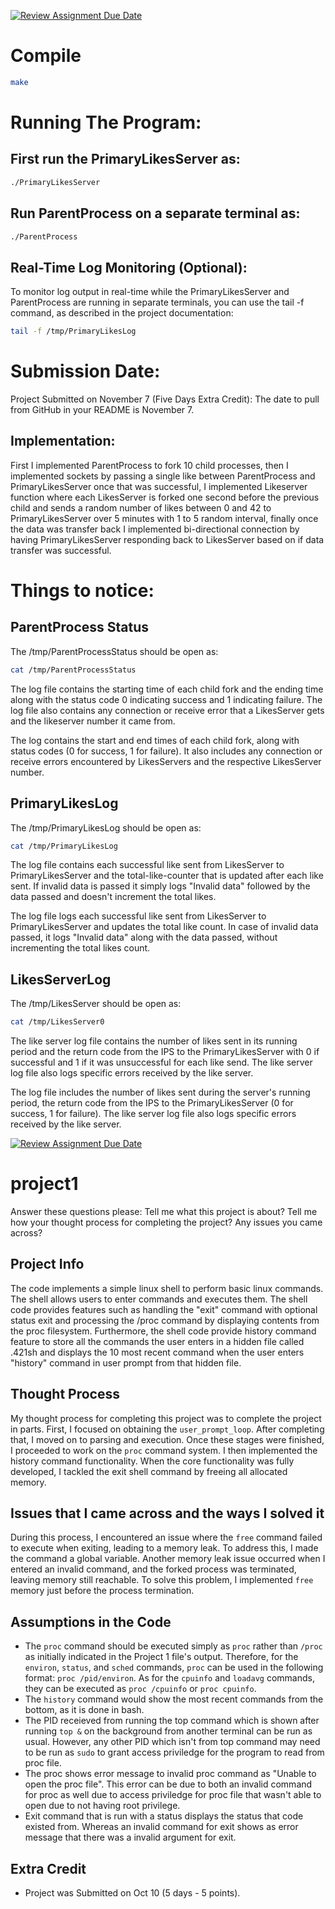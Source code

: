 [![Review Assignment Due Date](https://classroom.github.com/assets/deadline-readme-button-24ddc0f5d75046c5622901739e7c5dd533143b0c8e959d652212380cedb1ea36.svg)](https://classroom.github.com/a/_fBs5sT8)

# Compile

```bash
make
```

# Running The Program:

## First run the PrimaryLikesServer as:

```bash
./PrimaryLikesServer
```

## Run ParentProcess on a separate terminal as:

```bash
./ParentProcess
```

## Real-Time Log Monitoring (Optional):

To monitor log output in real-time while the PrimaryLikesServer and ParentProcess are running in separate terminals, you can use the tail -f command, as described in the project documentation:
```bash
tail -f /tmp/PrimaryLikesLog
``` 

# Submission Date:

Project Submitted on November 7 (Five Days Extra Credit): The date to pull from GitHub in your README is November 7.


## Implementation:
First I implemented ParentProcess to fork 10 child processes, then I implemented sockets by passing a single like between ParentProcess and PrimaryLikesServer once that was successful, I implemented Likeserver function where each LikesServer is forked one second before the previous child and sends a random number of likes between 0 and 42 to PrimaryLikesServer over 5 minutes with  1 to 5 random interval, finally once the data was transfer back I implemented bi-directional connection by having PrimaryLikesServer responding back to LikesServer based on if data transfer was successful.

# Things to notice:

## ParentProcess Status

The /tmp/ParentProcessStatus should be open as:
```bash
cat /tmp/ParentProcessStatus
```
The log file contains the starting time of each child fork and the ending time along with the status code 0 indicating success and 1 indicating failure. The log file also contains any connection or receive error that a LikesServer gets and the likeserver number it came from.

The log contains the start and end times of each child fork, along with status codes (0 for success, 1 for failure). It also includes any connection or receive errors encountered by LikesServers and the respective LikesServer number.

## PrimaryLikesLog

The /tmp/PrimaryLikesLog should be open as:
```bash
cat /tmp/PrimaryLikesLog
```
The log file contains each successful like sent from LikesServer to PrimaryLikesServer and the total-like-counter that is updated after each like sent. If invalid data is passed it simply logs "Invalid data" followed by the data passed and doesn't increment the total likes.

The log file logs each successful like sent from LikesServer to PrimaryLikesServer and updates the total like count. In case of invalid data passed, it logs "Invalid data" along with the data passed, without incrementing the total likes count.

## LikesServerLog

The /tmp/LikesServer should be open as:
```bash
cat /tmp/LikesServer0
```
The like server log file contains the number of likes sent in its running period and the return code from the IPS to the PrimaryLikesServer with 0 if successful and 1 if it was unsuccessful for each like send. The like server log file also logs specific errors received by the like server. 

The log file includes the number of likes sent during the server's running period, the return code from the IPS to the PrimaryLikesServer (0 for success, 1 for failure). The like server log file also logs specific errors received by the like server. 




[![Review Assignment Due Date](https://classroom.github.com/assets/deadline-readme-button-24ddc0f5d75046c5622901739e7c5dd533143b0c8e959d652212380cedb1ea36.svg)](https://classroom.github.com/a/xR-cYv8r)
# project1
Answer these questions please:
Tell me what this project is about?
Tell me how your thought process for completing the project?
Any issues you came across?

## Project Info

The code implements a simple linux shell to perform basic linux commands. The shell allows users to enter commands and executes them. The shell code provides features such as handling the "exit" command with optional status exit and processing the /proc command by displaying contents from the proc filesystem. Furthermore, the shell code provide history command feature to store all the commands the user enters in a hidden file called .421sh and displays the 10 most recent command when the user enters "history" command in user prompt from that hidden file.

## Thought Process

My thought process for completing this project was to complete the project in parts. First, I focused on obtaining the `user_prompt_loop`. After completing that, I moved on to parsing and execution. Once these stages were finished, I proceeded to work on the `proc` command system. I then implemented the history command functionality. When the core functionality was fully developed, I tackled the exit shell command by freeing all allocated memory. 

## Issues that I came across and the ways I solved it
During this process, I encountered an issue where the `free` command failed to execute when exiting, leading to a memory leak. To address this, I made the command a global variable. Another memory leak issue occurred when I entered an invalid command, and the forked process was terminated, leaving memory still reachable. To solve this problem, I implemented `free` memory just before the process termination.

## Assumptions in the Code

- The `proc` command should be executed simply as `proc` rather than `/proc` as initially indicated in the Project 1 file's output. Therefore, for the `environ`, `status`, and `sched` commands, `proc` can be used in the following format: `proc /pid/environ`. As for the `cpuinfo` and `loadavg` commands, they can be executed as `proc /cpuinfo` or `proc cpuinfo`. 
- The `history` command would show the most recent commands from the bottom, as it is done in bash.
- The PID receieved from running the top command which is shown after running `top &` on the background from another terminal can be run as usual. However, any other PID which isn't from top command may need to be run as `sudo` to grant access priviledge for the program to read from proc file.
- The proc shows error message to invalid proc command as "Unable to open the proc file". This error can be due to both an invalid command for proc as well due to access priviledge for proc file that wasn't able to open due to not having root privilege.
- Exit command that is run with a status displays the status that code existed from. Whereas an invalid command for exit shows as error message that there was a invalid argument for exit. 

## Extra Credit

- Project was Submitted on Oct 10 (5 days - 5 points). 
